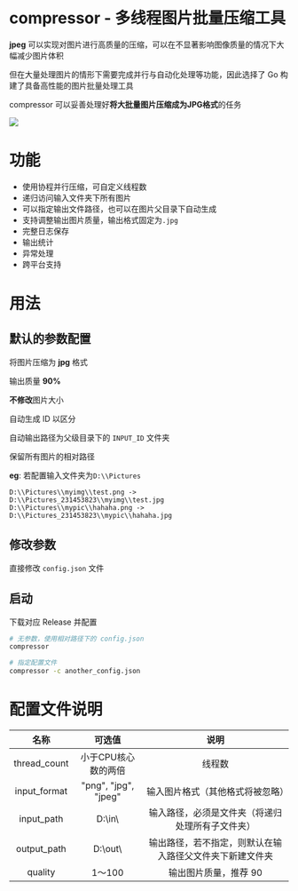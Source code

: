 # compressor - 多线程图片批量压缩工具

**jpeg** 可以实现对图片进行高质量的压缩，可以在不显著影响图像质量的情况下大幅减少图片体积

但在大量处理图片的情形下需要完成并行与自动化处理等功能，因此选择了 Go 构建了具备高性能的图片批量处理工具

compressor 可以妥善处理好**将大批量图片压缩成为JPG格式**的任务

![](https://goreportcard.com/badge/github.com/bipy/compressor)

# 功能

- 使用协程并行压缩，可自定义线程数
- 递归访问输入文件夹下所有图片
- 可以指定输出文件路径，也可以在图片父目录下自动生成
- 支持调整输出图片质量，输出格式固定为`.jpg`
- 完整日志保存
- 输出统计
- 异常处理
- 跨平台支持

# 用法

## 默认的参数配置

将图片压缩为 **jpg** 格式

输出质量 **90%**

**不修改**图片大小

自动生成 ID 以区分

自动输出路径为父级目录下的 `INPUT_ID` 文件夹

保留所有图片的相对路径

**eg**: 若配置输入文件夹为`D:\\Pictures`

```
D:\\Pictures\\myimg\\test.png -> D:\\Pictures_231453823\\myimg\\test.jpg
D:\\Pictures\\mypic\\hahaha.png -> D:\\Pictures_231453823\\mypic\\hahaha.jpg
```



## 修改参数

直接修改 `config.json` 文件



## 启动

下载对应 Release 并配置

```bash
# 无参数，使用相对路径下的 config.json
compressor

# 指定配置文件
compressor -c another_config.json
```



# 配置文件说明

|     名称     |        可选值        |                           说明                           |
| :----------: | :------------------: | :------------------------------------------------------: |
| thread_count | 小于CPU核心数的两倍  |                          线程数                          |
| input_format | "png", "jpg", "jpeg" |             输入图片格式（其他格式将被忽略）             |
|  input_path  |       D:\\in\\       |     输入路径，必须是文件夹（将递归处理所有子文件夹）     |
| output_path  |      D:\\out\\       | 输出路径，若不指定，则默认在输入路径父文件夹下新建文件夹 |
|   quality    |        1～100        |                  输出图片质量，推荐 90                   |
